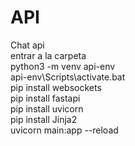 # API
Chat api  
entrar a la carpeta  
python3 -m venv api-env  
api-env\Scripts\activate.bat  
pip install websockets  
pip install fastapi  
pip install uvicorn  
pip install Jinja2  
uvicorn main:app --reload  


